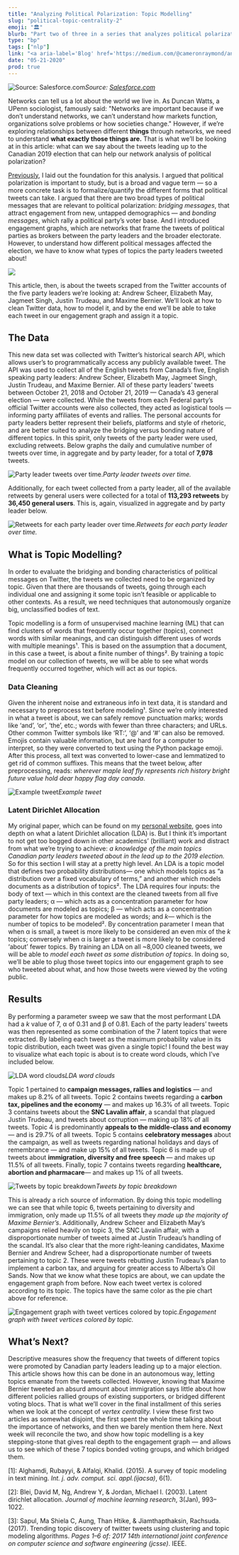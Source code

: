 ```yaml
---
title: "Analyzing Political Polarization: Topic Modelling"
slug: "political-topic-centrality-2"
emoji: "🏛"
blurb: "Part two of three in a series that analyzes political polarization through network science. Modelling and extracting topics from political tweets. Posted on the popular blog Towards Data Science."
type: "bp"
tags: ["nlp"]
link: "<a aria-label='Blog' href='https://medium.com/@cameronraymond/analyzing-political-polarization-topic-modelling-2-b45a7bd3d3cc'>Blog</a>"
date: "05-21-2020"
prod: true
---
```



![Source: [Salesforce.com](https://www.salesforce.com/ca/blog/2019/10/get-to-know-ai-for-business--natural-language-processing.html)](https://cdn-images-1.medium.com/max/2402/1*8wo8S9TmNx7aMHWSW_lSfg.png)*Source: [Salesforce.com](https://www.salesforce.com/ca/blog/2019/10/get-to-know-ai-for-business--natural-language-processing.html)*

Networks can tell us a lot about the world we live in. As Duncan Watts, a UPenn sociologist, famously said: "Networks are important because if we don’t understand networks, we can’t understand how markets function, organizations solve problems or how societies change." However, if we’re exploring relationships between different **things** through networks, we need to understand **what exactly those things are.** That is what we’ll be looking at in this article: what can we say about the tweets leading up to the Canadian 2019 election that can help our network analysis of political polarization?

[Previously](https://towardsdatascience.com/analyzing-political-polarization-on-twitter-engagement-graphs-aa0614ed1361), I laid out the foundation for this analysis. I argued that political polarization is important to study, but is a broad and vague term — so a more concrete task is to formalize/quantify the different forms that political tweets can take. I argued that there are two broad types of political messages that are relevant to political polarization: *bridging messages*, that attract engagement from new, untapped demographics — and *bonding messages*, which rally a political party’s voter base. And I introduced engagement graphs, which are networks that frame the tweets of political parties as brokers between the party leaders and the broader electorate. However, to understand how different political messages affected the election, we have to know what types of topics the party leaders tweeted about!

![](https://cdn-images-1.medium.com/max/5894/1*q8LjOscOt3U-PXajSNqusA.png)

This article, then, is about the tweets scraped from the Twitter accounts of the five party leaders we’re looking at: Andrew Scheer, Elizabeth May, Jagmeet Singh, Justin Trudeau, and Maxime Bernier. We’ll look at how to clean Twitter data, how to model it, and by the end we’ll be able to take each tweet in our engagement graph and assign it a topic.

## The Data

This new data set was collected with Twitter’s historical search API, which allows user’s to programmatically access any publicly available tweet. The API was used to collect all of the English tweets from Canada’s five, English speaking party leaders: Andrew Scheer, Elizabeth May, Jagmeet Singh, Justin Trudeau, and Maxime Bernier. All of these party leaders’ tweets between October 21, 2018 and October 21, 2019 — Canada’s 43 general election — were collected. While the tweets from each Federal party’s official Twitter accounts were also collected, they acted as logistical tools — informing party affiliates of events and rallies. The personal accounts for party leaders better represent their beliefs, platforms and style of rhetoric, and are better suited to analyze the bridging versus bonding nature of different topics. In this spirit, only tweets of the party leader were used, excluding retweets. Below graphs the daily and cumulative number of tweets over time, in aggregate and by party leader, for a total of **7,978** tweets.

![Party leader tweets over time.](https://cdn-images-1.medium.com/max/2160/1*9Z7d9R6f0bV8WoaHlS7BWw.png)*Party leader tweets over time.*

Additionally, for each tweet collected from a party leader, all of the available retweets by general users were collected for a total of **113,293 retweets** by **36,450 general users**. This is, again, visualized in aggregate and by party leader below.

![Retweets for each party leader over time.](https://cdn-images-1.medium.com/max/2160/1*pYkiqRx8Xso0uxkObA0bAw.png)*Retweets for each party leader over time.*

## What is Topic Modelling?

In order to evaluate the bridging and bonding characteristics of political messages on Twitter, the tweets we collected need to be organized by topic. Given that there are thousands of tweets, going through each individual one and assigning it some topic isn’t feasible or applicable to other contexts. As a result, we need techniques that autonomously organize big, unclassified bodies of text.

Topic modelling is a form of unsupervised machine learning (ML) that can find clusters of words that frequently occur together (topics), connect words with similar meanings, and can distinguish different uses of words with multiple meanings¹. This is based on the assumption that a document, in this case a tweet, is about a finite number of things². By training a topic model on our collection of tweets, we will be able to see what words frequently occurred together, which will act as our topics.

### Data Cleaning

Given the inherent noise and extraneous info in text data, it is standard and necessary to preprocess text before modeling¹. Since we’re only interested in what a tweet is about, we can safely remove punctuation marks; words like ‘and’, ‘or’, ‘the’, etc.; words with fewer than three characters; and URLs. Other common Twitter symbols like ‘RT:’, ‘@’ and ‘#’ can also be removed. Emojis contain valuable information, but are hard for a computer to interpret, so they were converted to text using the Python package emoji. After this process, all text was converted to lower-case and lemmatized to get rid of common suffixes. This means that the tweet below, after preprocessing, reads: *wherever maple leaf fly represents rich history bright future value hold dear happy flag day canada*.

![Example tweet](https://cdn-images-1.medium.com/max/2000/1*huOCrc67kdG9zn6QgMktVA.png)*Example tweet*

### Latent Dirichlet Allocation

My original paper, which can be found on my [personal website](https://cameronraymond.me/), goes into depth on what a latent Dirichlet allocation (LDA) is. But I think it’s important to not get too bogged down in other academics’ (brilliant) work and distract from what we’re trying to achieve: _a knowledge of the main topics Canadian party leaders tweeted about in the lead up to the 2019 election._ So for this section I will stay at a pretty high level. An LDA is a topic model that defines two probability distributions— one which models topics as “a distribution over a fixed vocabulary of terms,” and another which models documents as a distribution of topics². The LDA requires four inputs: the body of text — which in this context are the cleaned tweets from all five party leaders; α — which acts as a concentration parameter for how documents are modeled as topics; β — which acts as a concentration parameter for how topics are modeled as words; and *k*— which is the number of topics to be modeled². By concentration parameter I mean that when α is small, a tweet is more likely to be considered an even mix of the *k* topics; conversely when α is larger a tweet is more likely to be considered ‘about’ fewer topics. By training an LDA on all ~8,000 cleaned tweets, we will be able to *model each tweet as some distribution of topics*. In doing so, we’ll be able to plug those tweet topics into our engagement graph to see who tweeted about what, and how those tweets were viewed by the voting public.

## Results

By performing a parameter sweep we saw that the most performant LDA had a *k* value of 7, α of 0.31 and β of 0.81. Each of the party leaders’ tweets was then represented as some combination of the 7 latent topics that were extracted. By labeling each tweet as the maximum probability value in its topic distribution, each tweet was given a single topic! I found the best way to visualize what each topic is about is to create word clouds, which I’ve included below.

![LDA word clouds](https://cdn-images-1.medium.com/max/2088/1*OncxG28xAWVokOOY3cyJYA.png)*LDA word clouds*

Topic 1 pertained to **campaign messages, rallies and logistics** — and makes up 8.2% of all tweets. Topic 2 contains tweets regarding a **carbon tax, pipelines and the economy** — and makes up 16.3% of all tweets. Topic 3 contains tweets about the **SNC Lavalin affair**, a scandal that plagued Justin Trudeau, and tweets about corruption — making up 18% of all tweets. Topic 4 is predominantly **appeals to the middle-class and economy** — and is 29.7% of all tweets. Topic 5 contains **celebratory messages** about the campaign, as well as tweets regarding national holidays and days of remembrance — and make up 15% of all tweets. Topic 6 is made up of tweets about **immigration, diversity and free speech** — and makes up 11.5% of all tweets. Finally, topic 7 contains tweets regarding **healthcare, abortion and pharmacare**— and makes up 1% of all tweets.

![Tweets by topic breakdown](https://cdn-images-1.medium.com/max/2702/1*mYH2M6Zmh5Sa60T5xGHbAw.png)*Tweets by topic breakdown*

This is already a rich source of information. By doing this topic modelling we can see that while topic 6, tweets pertaining to diversity and immigration, only made up 11.5% of all tweets they *made up the majority of Maxime Bernier’s*. Additionally, Andrew Scheer and Elizabeth May’s campaigns relied heavily on topic 3, the SNC Lavalin affair, with a disproportionate number of tweets aimed at Justin Trudeau’s handling of the scandal. It’s also clear that the more right-leaning candidates, Maxime Bernier and Andrew Scheer, had a disproportionate number of tweets pertaining to topic 2. These were tweets rebutting Justin Trudeau’s plan to implement a carbon tax, and arguing for greater access to Alberta’s Oil Sands. Now that we know what these topics are about, we can update the engagement graph from before. Now each tweet vertex is colored according to its topic. The topics have the same color as the pie chart above for reference.

![Engagement graph with tweet vertices colored by topic.](https://cdn-images-1.medium.com/max/6000/1*dlDjeRQMuZoexm-onCcAuw.png)*Engagement graph with tweet vertices colored by topic.*

## What’s Next?

Descriptive measures show the frequency that tweets of different topics were promoted by Canadian party leaders leading up to a major election. This article shows how this can be done in an autonomous way, letting topics emanate from the tweets collected. However, knowing that Maxime Bernier tweeted an absurd amount about immigration says little about how different policies rallied groups of existing supporters, or bridged different voting blocs. That is what we’ll cover in the final installment of this series when we look at the concept of *vertex centrality.* I view these first two articles as somewhat disjoint, the first spent the whole time talking about the importance of networks, and then we barely mention them here. Next week will reconcile the two, and show how topic modelling is a key stepping-stone that gives real depth to the engagement graph — and allows us to see which of these 7 topics bonded voting groups, and which bridged them.

[1]: Alghamdi, Rubayyi, & Alfalqi, Khalid. (2015). A survey of topic modeling in text mining. *Int. j. adv. comput. sci. appl.(ijacsa)*, 6(1).

[2]: Blei, David M, Ng, Andrew Y, & Jordan, Michael I. (2003). Latent dirichlet allocation. *Journal of machine learning research*, 3(Jan), 993–1022.

[3]: Sapul, Ma Shiela C, Aung, Than Htike, & Jiamthapthaksin, Rachsuda. (2017). Trending topic discovery of twitter tweets using clustering and topic modeling algorithms. *Pages 1–6 of: 2017 14th international joint conference on computer science and software engineering (jcsse)*. IEEE.
